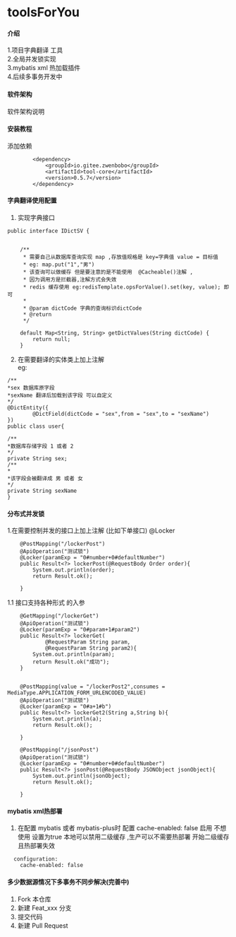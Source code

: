 # toolsForYou

#### 介绍
1.项目字典翻译 工具  
2.全局并发锁实现  
3.mybatis xml 热加载插件  
4.后续多事务开发中

#### 软件架构
软件架构说明


#### 安装教程

添加依赖
```
        <dependency>
            <groupId>io.gitee.zwenbobo</groupId>
            <artifactId>tool-core</artifactId>
            <version>0.5.7</version>
        </dependency>
```


#### 字典翻译使用配置
    
1.  实现字典接口
```
public interface IDictSV {


    /**
     * 需要自己从数据库查询实现 map ,存放值规格是 key=字典值 value = 目标值
     * eg: map.put("1","男")
     * 该查询可以做缓存 但是要注意的是不能使用  @Cacheable()注解 ,
     * 因为调用方是拦截器,注解方式会失效
     * redis 缓存使用 eg:redisTemplate.opsForValue().set(key, value); 即可
     *
     * @param dictCode 字典的查询标识dictCode
     * @return
     */

    default Map<String, String> getDictValues(String dictCode) {
        return null;
    }
```
2. 在需要翻译的实体类上加上注解  
eg:
```
/**
*sex 数据库原字段
*sexName 翻译后加载到该字段 可以自定义
*/
@DictEntity({
        @DictField(dictCode = "sex",from = "sex",to = "sexName")
})
public class user{

/**
*数据库存储字段 1 或者 2
*/
private String sex;
/**
*
*该字段会被翻译成 男 或者 女
*/
private String sexName
}
```
#### 分布式并发锁
1.在需要控制并发的接口上加上注解 (比如下单接口) @Locker  
```
    @PostMapping("/lockerPost")
    @ApiOperation("测试锁")
    @Locker(paramExp = "0#number+0#defaultNumber")
    public Result<?> lockerPost(@RequestBody Order order){
        System.out.println(order);
        return Result.ok();

    }
```
1.1 接口支持各种形式 的入参
```
    @GetMapping("/lockerGet")
    @ApiOperation("测试锁")
    @Locker(paramExp = "0#param+1#param2")
    public Result<?> lockerGet(
            @RequestParam String param,
            @RequestParam String param2){
        System.out.println(param);
        return Result.ok("成功");
    }


    @PostMapping(value = "/lockerPost2",consumes = MediaType.APPLICATION_FORM_URLENCODED_VALUE)
    @ApiOperation("测试锁")
    @Locker(paramExp = "0#a+1#b")
    public Result<?> lockerGet2(String a,String b){
        System.out.println(a);
        return Result.ok();

    }

    @PostMapping("/jsonPost")
    @ApiOperation("测试锁")
    @Locker(paramExp = "0#number+0#defaultNumber")
    public Result<?> jsonPost(@RequestBody JSONObject jsonObject){
        System.out.println(jsonObject);
        return Result.ok();

    }
```
#### mybatis xml热部署
1. 在配置 mybatis 或者 mybatis-plus时 配置  cache-enabled: false 启用
不想使用 设置为true 本地可以禁用二级缓存 ,生产可以不需要热部署 开始二级缓存 且热部署失效
```
  configuration:
    cache-enabled: false
```
#### 多少数据源情况下多事务不同步解决(完善中)
1.  Fork 本仓库
2.  新建 Feat_xxx 分支
3.  提交代码
4.  新建 Pull Request

